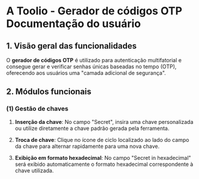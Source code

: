 # A Toolio - Gerador de códigos OTP Documentação do usuário

## 1. Visão geral das funcionalidades

O **gerador de códigos OTP** é utilizado para autenticação multifatorial e consegue gerar e verificar senhas únicas baseadas no tempo (OTP), oferecendo aos usuários uma "camada adicional de segurança".

## 2. Módulos funcionais

### (1) Gestão de chaves

1. **Inserção da chave**: No campo "Secret", insira uma chave personalizada ou utilize diretamente a chave padrão gerada pela ferramenta.

2. **Troca de chave**: Clique no ícone de ciclo localizado ao lado do campo da chave para alternar rapidamente para uma nova chave.

3. **Exibição em formato hexadecimal**: No campo "Secret in hexadecimal" será exibido automaticamente o formato hexadecimal correspondente à chave utilizada.